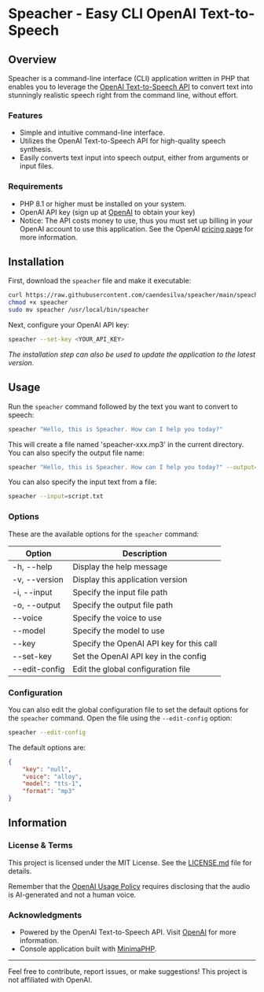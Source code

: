 # Speacher - Easy CLI OpenAI Text-to-Speech

## Overview

Speacher is a command-line interface (CLI) application written in PHP that enables you to leverage the 
[OpenAI Text-to-Speech API](https://platform.openai.com/docs/guides/text-to-speech) to convert text
into stunningly realistic speech right from the command line, without effort.

### Features

- Simple and intuitive command-line interface.
- Utilizes the OpenAI Text-to-Speech API for high-quality speech synthesis.
- Easily converts text input into speech output, either from arguments or input files.

### Requirements

- PHP 8.1 or higher must be installed on your system.
- OpenAI API key (sign up at [OpenAI](https://platform.openai.com/signup) to obtain your key)
- Notice: The API costs money to use, thus you must set up billing in your OpenAI account to use this application. 
  See the OpenAI [pricing page](https://openai.com/pricing#audio-models) for more information.

## Installation

First, download the `speacher` file and make it executable:

```bash
curl https://raw.githubusercontent.com/caendesilva/speacher/main/speacher -o speacher
chmod +x speacher
sudo mv speacher /usr/local/bin/speacher
```

Next, configure your OpenAI API key:

```bash
speacher --set-key <YOUR_API_KEY>
```

_The installation step can also be used to update the application to the latest version._

## Usage

Run the `speacher` command followed by the text you want to convert to speech:

```bash
speacher "Hello, this is Speacher. How can I help you today?"
```

This will create a file named 'speacher-xxx.mp3' in the current directory. You can also specify the output file name:
    
```bash
speacher "Hello, this is Speacher. How can I help you today?" --output=speech.mp3
```

You can also specify the input text from a file:

```bash
speacher --input=script.txt
```

### Options

These are the available options for the `speacher` command:

| Option        | Description                              |
|---------------|------------------------------------------|
| -h, --help    | Display the help message                 |
| -v, --version | Display this application version         |
| -i, --input   | Specify the input file path              |
| -o, --output  | Specify the output file path             |
| --voice       | Specify the voice to use                 |
| --model       | Specify the model to use                 |
| --key         | Specify the OpenAI API key for this call |
| --set-key     | Set the OpenAI API key in the config     |
| --edit-config | Edit the global configuration file       |

### Configuration

You can also edit the global configuration file to set the default options for the `speacher` command. Open the file using the `--edit-config` option:

```bash
speacher --edit-config
```

The default options are:

```json
{
    "key": "null",
    "voice": "alloy",
    "model": "tts-1",
    "format": "mp3"
}
```

## Information

### License & Terms

This project is licensed under the MIT License. See the [LICENSE.md](LICENSE.md) file for details.

Remember that the [OpenAI Usage Policy](https://openai.com/policies/usage-policies) requires disclosing that the audio is AI-generated and not a human voice.

### Acknowledgments

- Powered by the OpenAI Text-to-Speech API. Visit [OpenAI](https://www.openai.com/) for more information.
- Console application built with [MinimaPHP](https://git.desilva.se/MinimaPHP/).

---

Feel free to contribute, report issues, or make suggestions! This project is not affiliated with OpenAI.

